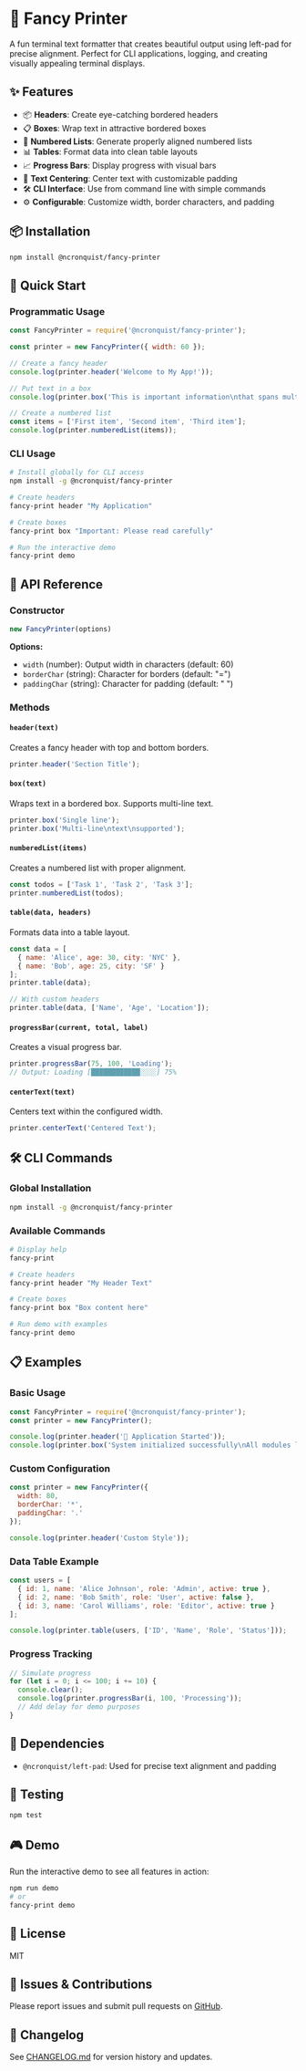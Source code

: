 # 🎨 Fancy Printer

A fun terminal text formatter that creates beautiful output using left-pad for precise alignment. Perfect for CLI applications, logging, and creating visually appealing terminal displays.

## ✨ Features

- 📦 **Headers**: Create eye-catching bordered headers
- 📋 **Boxes**: Wrap text in attractive bordered boxes
- 🔢 **Numbered Lists**: Generate properly aligned numbered lists
- 📊 **Tables**: Format data into clean table layouts
- 📈 **Progress Bars**: Display progress with visual bars
- 🎯 **Text Centering**: Center text with customizable padding
- 🛠️ **CLI Interface**: Use from command line with simple commands
- ⚙️ **Configurable**: Customize width, border characters, and padding

## 📦 Installation

```bash
npm install @ncronquist/fancy-printer
```

## 🚀 Quick Start

### Programmatic Usage

```javascript
const FancyPrinter = require('@ncronquist/fancy-printer');

const printer = new FancyPrinter({ width: 60 });

// Create a fancy header
console.log(printer.header('Welcome to My App!'));

// Put text in a box
console.log(printer.box('This is important information\nthat spans multiple lines'));

// Create a numbered list
const items = ['First item', 'Second item', 'Third item'];
console.log(printer.numberedList(items));
```

### CLI Usage

```bash
# Install globally for CLI access
npm install -g @ncronquist/fancy-printer

# Create headers
fancy-print header "My Application"

# Create boxes
fancy-print box "Important: Please read carefully"

# Run the interactive demo
fancy-print demo
```

## 📖 API Reference

### Constructor

```javascript
new FancyPrinter(options)
```

**Options:**
- `width` (number): Output width in characters (default: 60)
- `borderChar` (string): Character for borders (default: "=")
- `paddingChar` (string): Character for padding (default: " ")

### Methods

#### `header(text)`

Creates a fancy header with top and bottom borders.

```javascript
printer.header('Section Title');
```

#### `box(text)`

Wraps text in a bordered box. Supports multi-line text.

```javascript
printer.box('Single line');
printer.box('Multi-line\ntext\nsupported');
```

#### `numberedList(items)`

Creates a numbered list with proper alignment.

```javascript
const todos = ['Task 1', 'Task 2', 'Task 3'];
printer.numberedList(todos);
```

#### `table(data, headers)`

Formats data into a table layout.

```javascript
const data = [
  { name: 'Alice', age: 30, city: 'NYC' },
  { name: 'Bob', age: 25, city: 'SF' }
];
printer.table(data);

// With custom headers
printer.table(data, ['Name', 'Age', 'Location']);
```

#### `progressBar(current, total, label)`

Creates a visual progress bar.

```javascript
printer.progressBar(75, 100, 'Loading');
// Output: Loading [████████████░░░░] 75%
```

#### `centerText(text)`

Centers text within the configured width.

```javascript
printer.centerText('Centered Text');
```

## 🛠️ CLI Commands

### Global Installation

```bash
npm install -g @ncronquist/fancy-printer
```

### Available Commands

```bash
# Display help
fancy-print

# Create headers
fancy-print header "My Header Text"

# Create boxes
fancy-print box "Box content here"

# Run demo with examples
fancy-print demo
```

## 📋 Examples

### Basic Usage

```javascript
const FancyPrinter = require('@ncronquist/fancy-printer');
const printer = new FancyPrinter();

console.log(printer.header('🚀 Application Started'));
console.log(printer.box('System initialized successfully\nAll modules loaded'));
```

### Custom Configuration

```javascript
const printer = new FancyPrinter({
  width: 80,
  borderChar: '*',
  paddingChar: '.'
});

console.log(printer.header('Custom Style'));
```

### Data Table Example

```javascript
const users = [
  { id: 1, name: 'Alice Johnson', role: 'Admin', active: true },
  { id: 2, name: 'Bob Smith', role: 'User', active: false },
  { id: 3, name: 'Carol Williams', role: 'Editor', active: true }
];

console.log(printer.table(users, ['ID', 'Name', 'Role', 'Status']));
```

### Progress Tracking

```javascript
// Simulate progress
for (let i = 0; i <= 100; i += 10) {
  console.clear();
  console.log(printer.progressBar(i, 100, 'Processing'));
  // Add delay for demo purposes
}
```

## 🔗 Dependencies

- `@ncronquist/left-pad`: Used for precise text alignment and padding

## 🧪 Testing

```bash
npm test
```

## 🎮 Demo

Run the interactive demo to see all features in action:

```bash
npm run demo
# or
fancy-print demo
```

## 📄 License

MIT

## 🐛 Issues & Contributions

Please report issues and submit pull requests on [GitHub](https://github.com/ncronquist/mono-package-publish).

## 📝 Changelog

See [CHANGELOG.md](./CHANGELOG.md) for version history and updates.